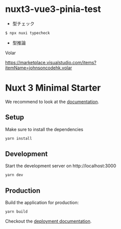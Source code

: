# nuxt3-vue3-pinia-test

- 型チェック

`$ npx nuxi typecheck`

- 型推論

Volar

https://marketplace.visualstudio.com/items?itemName=johnsoncodehk.volar

# Nuxt 3 Minimal Starter

We recommend to look at the [documentation](https://v3.nuxtjs.org).

## Setup

Make sure to install the dependencies

```bash
yarn install
```

## Development

Start the development server on http://localhost:3000

```bash
yarn dev
```

## Production

Build the application for production:

```bash
yarn build
```

Checkout the [deployment documentation](https://v3.nuxtjs.org/docs/deployment).
